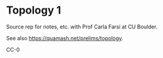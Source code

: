 # Topology 1

Source rep for notes, etc. with Prof Carla Farsi at CU Boulder.

See also <https://quamash.net/prelims/topology>.

CC-0
